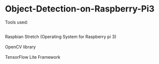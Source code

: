# Object-Detection-on-Raspberry-Pi3
Tools used:

  <br> Raspbian Stretch (Operating System for Raspberry pi 3) </br><br> OpenCV library </br>
  <br>TensorFlow Lite Framework </br>
  <br> </br>
  <br> </br>
  <br> </br>
